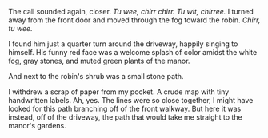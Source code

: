 The call sounded again, closer. *Tu wee, chirr chirr. Tu wit, chirree.* I turned away from the front door and moved through the fog toward the robin. *Chirr, tu wee.*

I found him just a quarter turn around the driveway, happily singing to himself. His funny red face was a welcome splash of color amidst the white fog, gray stones, and muted green plants of the manor.

And next to the robin's shrub was a small stone path. 

I withdrew a scrap of paper from my pocket. A crude map with tiny handwritten labels. Ah, yes. The lines were so close together, I might have looked for this path branching off of the front walkway. But here it was instead, off of the driveway, the path that would take me straight to the manor's gardens. 